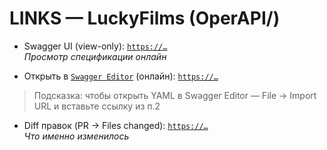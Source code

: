 # LINKS — LuckyFilms (OperAPI/)

- Swagger UI (view-only): [`https://…`](https://goodwintt23-cpu.github.io/project-03-insurance-c4-api/api/films/swagger.html?v=1)  
   _Просмотр спецификации онлайн_

- Открыть в [`Swagger Editor`](https://editor.swagger.io/) (онлайн): [`https://…`](https://raw.githubusercontent.com/goodwintt23-cpu/project-03-insurance-c4-api/main/api/films/luckyfilms-api_service_swagger.yaml)
> Подсказка: чтобы открыть YAML в Swagger Editor — File → Import URL и вставьте ссылку из п.2

- Diff правок (PR → Files changed): [`https://…`](https://github.com/goodwintt23-cpu/project-03-insurance-c4-api/pull/3/files)  
   _Что именно изменилось_
